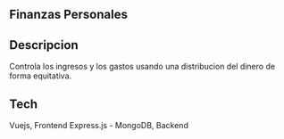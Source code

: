 ## Finanzas Personales

## Descripcion
Controla los ingresos y los gastos usando una distribucion del dinero de forma equitativa. 

## Tech

Vuejs, Frontend
Express.js - MongoDB, Backend 
